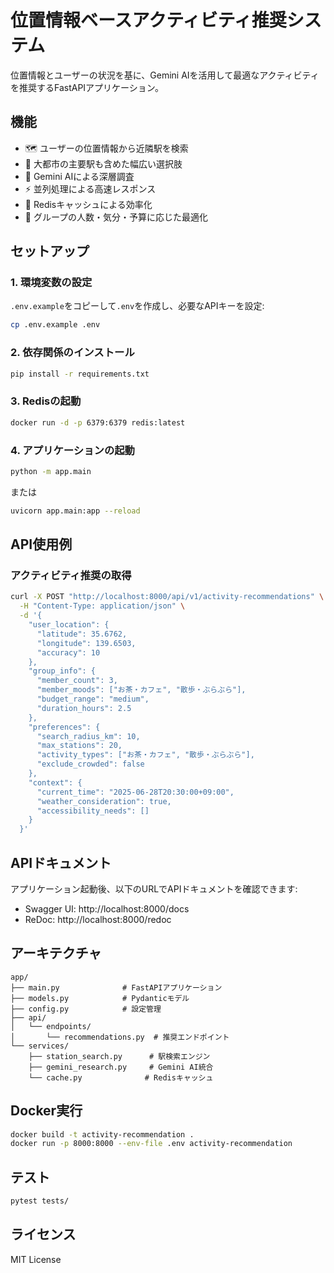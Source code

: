 # 位置情報ベースアクティビティ推奨システム

位置情報とユーザーの状況を基に、Gemini AIを活用して最適なアクティビティを推奨するFastAPIアプリケーション。

## 機能

- 🗺️ ユーザーの位置情報から近隣駅を検索
- 🌆 大都市の主要駅も含めた幅広い選択肢
- 🤖 Gemini AIによる深層調査
- ⚡ 並列処理による高速レスポンス
- 💾 Redisキャッシュによる効率化
- 👥 グループの人数・気分・予算に応じた最適化

## セットアップ

### 1. 環境変数の設定

`.env.example`をコピーして`.env`を作成し、必要なAPIキーを設定:

```bash
cp .env.example .env
```

### 2. 依存関係のインストール

```bash
pip install -r requirements.txt
```

### 3. Redisの起動

```bash
docker run -d -p 6379:6379 redis:latest
```

### 4. アプリケーションの起動

```bash
python -m app.main
```

または

```bash
uvicorn app.main:app --reload
```

## API使用例

### アクティビティ推奨の取得

```bash
curl -X POST "http://localhost:8000/api/v1/activity-recommendations" \
  -H "Content-Type: application/json" \
  -d '{
    "user_location": {
      "latitude": 35.6762,
      "longitude": 139.6503,
      "accuracy": 10
    },
    "group_info": {
      "member_count": 3,
      "member_moods": ["お茶・カフェ", "散歩・ぶらぶら"],
      "budget_range": "medium",
      "duration_hours": 2.5
    },
    "preferences": {
      "search_radius_km": 10,
      "max_stations": 20,
      "activity_types": ["お茶・カフェ", "散歩・ぶらぶら"],
      "exclude_crowded": false
    },
    "context": {
      "current_time": "2025-06-28T20:30:00+09:00",
      "weather_consideration": true,
      "accessibility_needs": []
    }
  }'
```

## APIドキュメント

アプリケーション起動後、以下のURLでAPIドキュメントを確認できます:

- Swagger UI: http://localhost:8000/docs
- ReDoc: http://localhost:8000/redoc

## アーキテクチャ

```
app/
├── main.py              # FastAPIアプリケーション
├── models.py            # Pydanticモデル
├── config.py            # 設定管理
├── api/
│   └── endpoints/
│       └── recommendations.py  # 推奨エンドポイント
└── services/
    ├── station_search.py      # 駅検索エンジン
    ├── gemini_research.py     # Gemini AI統合
    └── cache.py              # Redisキャッシュ
```

## Docker実行

```bash
docker build -t activity-recommendation .
docker run -p 8000:8000 --env-file .env activity-recommendation
```

## テスト

```bash
pytest tests/
```

## ライセンス

MIT License